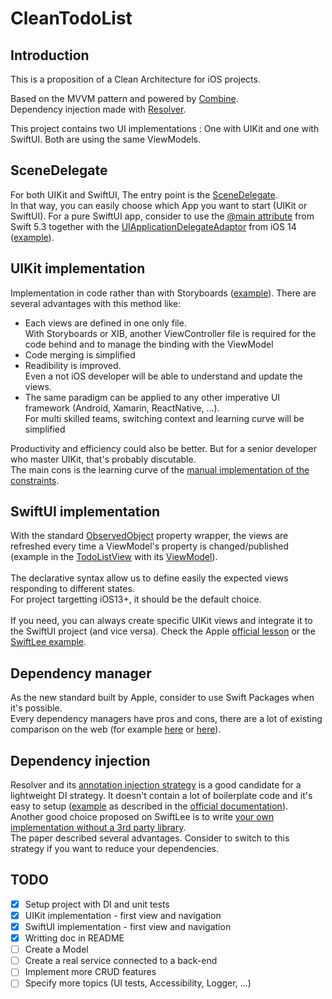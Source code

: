 # CleanTodoList

## Introduction
This is a proposition of a Clean Architecture for iOS projects.

Based on the MVVM pattern and powered by [Combine](https://developer.apple.com/documentation/combine).<br/>
Dependency injection made with [Resolver](https://github.com/hmlongco/Resolver).

This project contains two UI implementations : One with UIKit and one with SwiftUI. Both are using the same ViewModels.

## SceneDelegate
For both UIKit and SwiftUI, The entry point is the [SceneDelegate](https://github.com/ragu89/CleanTodoList/blob/main/CleanTodoList/SceneDelegate.swift).<br/>
In that way, you can easily choose which App you want to start (UIKit or SwiftUI). For a pure SwiftUI app, consider to use the [@main attribute](https://github.com/apple/swift-evolution/blob/master/proposals/0281-main-attribute.md) from Swift 5.3 together with the [UIApplicationDelegateAdaptor](https://developer.apple.com/documentation/swiftui/uiapplicationdelegateadaptor) from iOS 14 ([example](https://www.hackingwithswift.com/quick-start/swiftui/how-to-add-an-appdelegate-to-a-swiftui-app)).

## UIKit implementation
Implementation in code rather than with Storyboards ([example](https://github.com/ragu89/CleanTodoList/blob/main/CleanTodoList/ViewsUIKit/TodosListViewController.swift)). There are several advantages with this method like:
- Each views are defined in one only file.<br/> With Storyboards or XIB, another ViewController file is required for the code behind and to manage the binding with the ViewModel
- Code merging is simplified
- Readibility is improved.<br/>Even a not iOS developer will be able to understand and update the views.
- The same paradigm can be applied to any other imperative UI framework (Android, Xamarin, ReactNative, ...).<br/>For multi skilled teams, switching context and learning curve will be simplified

Productivity and efficiency could also be better. But for a senior developer who master UIKit, that's probably discutable.<br/>
The main cons is the learning curve of the [manual implementation of the constraints](https://github.com/ragu89/CleanTodoList/blob/main/CleanTodoList/ViewsUIKit/RootViewController.swift#L47).

## SwiftUI implementation
With the standard [ObservedObject](https://developer.apple.com/documentation/swiftui/observedobject) property wrapper, the views are refreshed every time a ViewModel's property is changed/published (example in the [TodoListView](https://github.com/ragu89/CleanTodoList/blob/main/CleanTodoList/ViewsSwiftUI/TodosListView.swift#L18) with its [ViewModel](https://github.com/ragu89/CleanTodoList/blob/main/CleanTodoList/ViewModels/TodosListViewModel.swift#L14)).<br/><br/>
The declarative syntax allow us to define easily the expected views responding to different states.<br/>
For project targetting iOS13+, it should be the default choice.<br/><br/>
If you need, you can always create specific UIKit views and integrate it to the SwiftUI project (and vice versa). Check the Apple [official lesson](https://developer.apple.com/tutorials/swiftui/interfacing-with-uikit) or the [SwiftLee example](https://www.avanderlee.com/swiftui/integrating-swiftui-with-uikit/).

## Dependency manager
As the new standard built by Apple, consider to use Swift Packages when it's possible.<br/> 
Every dependency managers have pros and cons, there are a lot of existing comparison on the web (for example [here](https://www.codementor.io/blog/swift-package-manager-5f85eqvygj) or [here](https://manasaprema04.medium.com/dependency-managers-in-swift-d6a01e7a29a8)).

## Dependency injection
Resolver and its [annotation injection strategy](https://github.com/hmlongco/Resolver/blob/master/Documentation/Injection.md#annotation) is a good candidate for a lightweight DI strategy. It doesn't contain a lot of boilerplate code and it's easy to setup ([example](https://github.com/ragu89/CleanTodoList/tree/main/CleanTodoList/Resolver) as described in the [official documentation](https://github.com/hmlongco/Resolver/blob/master/Documentation/Registration.md#add-the-appdelegate-injection-file)).<br/>
Another good choice proposed on SwiftLee is to write [your own implementation without a 3rd party library](https://www.avanderlee.com/swift/dependency-injection/).<br/>
The paper described several advantages. Consider to switch to this strategy if you want to reduce your dependencies.


## TODO

- [x] Setup project with DI and unit tests<br/>
- [x] UIKit implementation - first view and navigation<br/>
- [x] SwiftUI implementation - first view and navigation<br/>
- [x] Writting doc in README<br/>
- [ ] Create a Model<br/>
- [ ] Create a real service connected to a back-end<br/>
- [ ] Implement more CRUD features<br/>
- [ ] Specify more topics (UI tests, Accessibility, Logger, ...)
